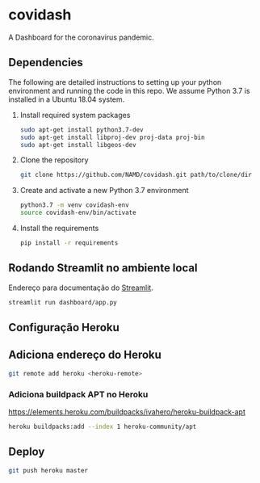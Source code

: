 # covidash
A Dashboard for the coronavirus pandemic.

## Dependencies
The following are detailed instructions to setting up your python environment and running the code in this repo. We assume Python 3.7 is installed in a Ubuntu 18.04 system.

1. Install required system packages

    ```bash
    sudo apt-get install python3.7-dev
    sudo apt-get install libproj-dev proj-data proj-bin
    sudo apt-get install libgeos-dev
    ```

2. Clone the repository

    ```bash
    git clone https://github.com/NAMD/covidash.git path/to/clone/dir
    ```

3. Create and activate a new Python 3.7 environment

    ```bash
    python3.7 -m venv covidash-env
    source covidash-env/bin/activate
    ```

3. Install the requirements

    ```bash
    pip install -r requirements
    ```


## Rodando Streamlit no ambiente local

Endereço para documentação do [Streamlit](https://docs.streamlit.io/).

```bash
streamlit run dashboard/app.py
```


## Configuração Heroku

## Adiciona endereço do Heroku
```bash
git remote add heroku <heroku-remote>
```

### Adiciona buildpack APT no Heroku

https://elements.heroku.com/buildpacks/ivahero/heroku-buildpack-apt

```bash
heroku buildpacks:add --index 1 heroku-community/apt
```

## Deploy
```bash
git push heroku master
```
